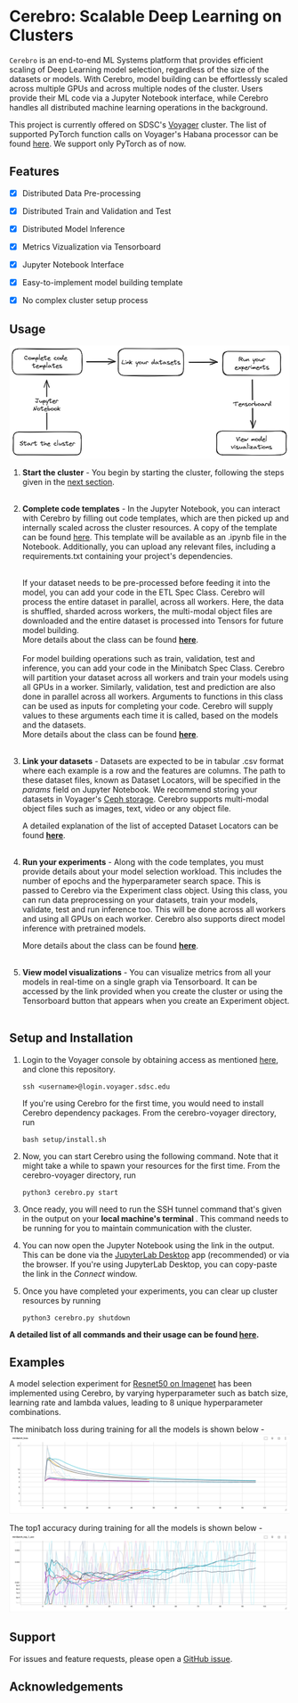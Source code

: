 # Cerebro: Scalable Deep Learning on Clusters


<code>Cerebro</code> is an end-to-end ML Systems platform that provides efficient scaling of
Deep Learning model selection, regardless of the size of the datasets or models.
With Cerebro, model building can be effortlessly scaled across multiple GPUs and across multiple nodes of the cluster.
Users provide their ML code via a Jupyter Notebook interface, while Cerebro handles all distributed machine learning operations in the background.

This project is currently offered on SDSC's [Voyager](https://www.sdsc.edu/support/user_guides/voyager.html#accounts) cluster. The list of supported PyTorch function calls on Voyager's Habana processor can be found [here](https://docs.habana.ai/en/latest/PyTorch/PyTorch_Model_Porting/GPU_Migration_Toolkit/Habana_GPU_Migration_APIs.html).
We support only PyTorch as of now.


## Features

- [x] Distributed Data Pre-processing
- [x] Distributed Train and Validation and Test
- [x] Distributed Model Inference
- [x] Metrics Vizualization via Tensorboard
- [x] Jupyter Notebook Interface
- [x] Easy-to-implement model building template
- [x] No complex cluster setup process


## Usage
![usage](docs/img/usage.png)

1. <b>Start the cluster</b> - You begin by starting the cluster, following the steps given in the [next section](#setup-and-installation).
<br/> <br/>

2. <b>Complete code templates</b> - In the Jupyter Notebook, you can interact with Cerebro by filling out code templates, which are then picked up and internally scaled across the cluster resources. A copy of the template can be found [here](setup/misc/experiment.ipynb). This template will be available as an .ipynb file in the Notebook. Additionally, you can upload any relevant files, including a requirements.txt containing your project's dependencies.
   <br/><br/>

   If your dataset needs to be pre-processed before feeding it into the model, you can add your code in the ETL Spec Class. Cerebro will process the entire dataset in parallel, across all workers. Here, the data is shuffled, sharded across workers, the multi-modal object files are downloaded and the entire dataset is processed into Tensors for future model building. <br />
   More details about the class can be found <b>[here](docs/etl_spec.md)</b>.
   <br/> <br/>
   For model building operations such as train, validation, test and inference, you can add your code in the Minibatch Spec Class. Cerebro will partition your dataset across all workers and train your models using all GPUs in a worker. Similarly, validation, test and prediction are also done in parallel across all workers. Arguments to functions in this class can be used as inputs for completing your code. Cerebro will supply values to these arguments each time it is called, based on the models and the datasets. <br />
   More details about the class can be found <b>[here](docs/mop_spec.md)</b>.
<br/> <br/>

3. <b>Link your datasets</b> - Datasets are expected to be in tabular .csv format where each example is a row and the features are columns. The path to these dataset files, known as Dataset Locators, will be specified in the <i>params</i> field on Jupyter Notebook. We recommend storing your datasets in Voyager's [Ceph storage](https://www.sdsc.edu/support/user_guides/voyager.html#storage). Cerebro supports multi-modal object files such as images, text, video or any object file.

   A detailed explanation of the list of accepted Dataset Locators can be found <b>[here](docs/dataset_locators.md)</b>.
<br/> <br/>

4. <b>Run your experiments</b> - Along with the code templates, you must provide details about your model selection workload. This includes the number of epochs and the hyperparameter search space. This is passed to Cerebro via the Experiment class object. Using this class, you can run data preprocessing on your datasets, train your models, validate, test and run inference too. This will be done across all workers and using all GPUs on each worker. Cerebro also supports direct model inference with pretrained models.
    
   More details about the class can be found <b>[here](docs/experiment.md)</b>. 
<br/> <br/>

6. <b>View model visualizations</b> - You can visualize metrics from all your models in real-time on a single graph via Tensorboard. It can be accessed by the link provided when you create the cluster or using the Tensorboard button that appears when you create an Experiment object.
<br/> <br/>

## Setup and Installation
1. Login to the Voyager console by obtaining access as mentioned [here](https://www.sdsc.edu/support/user_guides/voyager.html#access), and clone this repository.
    ```
    ssh <username>@login.voyager.sdsc.edu
    ```
    If you're using Cerebro for the first time, you would need to install Cerebro dependency packages. From the cerebro-voyager directory, run 
    ```
    bash setup/install.sh
    ```
2. Now, you can start Cerebro using the following command. Note that it might take a while to spawn your resources for the first time. From the cerebro-voyager directory, run
    ```
    python3 cerebro.py start
    ```
3. Once ready, you will need to run the SSH tunnel command that's given in the output on your <b> local machine's terminal </b>. This command needs to be running for you to maintain communication with the cluster. 


4. You can now open the Jupyter Notebook using the link in the output. This can be done via the [JupyterLab Desktop](https://github.com/jupyterlab/jupyterlab-desktop) app (recommended) or via the browser.
If you're using JupyterLab Desktop, you can copy-paste the link in the <i>Connect</i> window.


5. Once you have completed your experiments, you can clear up cluster resources by running
   ```
   python3 cerebro.py shutdown
   ```
<b>A detailed list of all commands and their usage can be found [here](docs/setup_options.md).</b>   

## Examples
A model selection experiment for [Resnet50 on Imagenet](examples/Resnet%20on%20Imagenet) has been implemented using Cerebro, by varying hyperparameter such as batch size, learning rate and lambda values, leading to 8 unique hyperparameter combinations.

The minibatch loss during training for all the models is shown below - 
![minibatch_loss](docs/img/train_minibatch_loss.png)

The top1 accuracy during training for all the models is shown below -
![minibatch_loss](docs/img/minibatch_top1_acc.png)

## Support
For issues and feature requests, please open a [GitHub issue](https://github.com/prsridha/cerebro-voyager/issues).

## Acknowledgements

